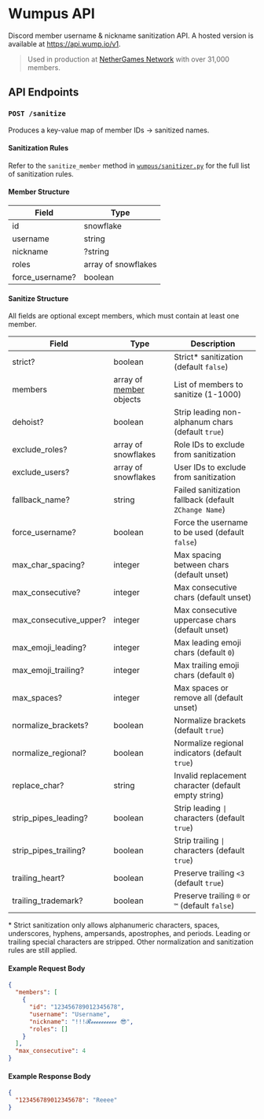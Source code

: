 # Wumpus API

Discord member username & nickname sanitization API. A hosted version is available at https://api.wump.io/v1.

> Used in production at [NetherGames Network](https://discord.gg/ng) with over 31,000 members.

## API Endpoints

### `POST /sanitize`

Produces a key-value map of member IDs → sanitized names.

#### Sanitization Rules

Refer to the `sanitize_member` method in [`wumpus/sanitizer.py`](https://github.com/hampuskraft/wumpus-api/blob/main/wumpus/sanitizer.py) for the full list of sanitization rules.

#### Member Structure

| Field           | Type                |
| --------------- | ------------------- |
| id              | snowflake           |
| username        | string              |
| nickname        | ?string             |
| roles           | array of snowflakes |
| force_username? | boolean             |

#### Sanitize Structure

All fields are optional except members, which must contain at least one member.

| Field                  | Type                                         | Description                                           |
| ---------------------- | -------------------------------------------- | ----------------------------------------------------- |
| strict?                | boolean                                      | Strict\* sanitization (default `false`)               |
| members                | array of [member](#member-structure) objects | List of members to sanitize (1-1000)                  |
| dehoist?               | boolean                                      | Strip leading non-alphanum chars (default `true`)     |
| exclude_roles?         | array of snowflakes                          | Role IDs to exclude from sanitization                 |
| exclude_users?         | array of snowflakes                          | User IDs to exclude from sanitization                 |
| fallback_name?         | string                                       | Failed sanitization fallback (default `ZChange Name`) |
| force_username?        | boolean                                      | Force the username to be used (default `false`)       |
| max_char_spacing?      | integer                                      | Max spacing between chars (default unset)             |
| max_consecutive?       | integer                                      | Max consecutive chars (default unset)                 |
| max_consecutive_upper? | integer                                      | Max consecutive uppercase chars (default unset)       |
| max_emoji_leading?     | integer                                      | Max leading emoji chars (default `0`)                 |
| max_emoji_trailing?    | integer                                      | Max trailing emoji chars (default `0`)                |
| max_spaces?            | integer                                      | Max spaces or remove all (default unset)              |
| normalize_brackets?    | boolean                                      | Normalize brackets (default `true`)                   |
| normalize_regional?    | boolean                                      | Normalize regional indicators (default `true`)        |
| replace_char?          | string                                       | Invalid replacement character (default empty string)  |
| strip_pipes_leading?   | boolean                                      | Strip leading `\|` characters (default `true`)        |
| strip_pipes_trailing?  | boolean                                      | Strip trailing `\|` characters (default `true`)       |
| trailing_heart?        | boolean                                      | Preserve trailing `<3` (default `true`)               |
| trailing_trademark?    | boolean                                      | Preserve trailing `®` or `™` (default `false`)        |

\* Strict sanitization only allows alphanumeric characters, spaces, underscores, hyphens, ampersands, apostrophes, and periods. Leading or trailing special characters are stripped. Other normalization and sanitization rules are still applied.

#### Example Request Body

```json
{
  "members": [
    {
      "id": "123456789012345678",
      "username": "Username",
      "nickname": "!!!𝓡𝓮𝓮𝓮𝓮𝓮𝓮𝓮𝓮𝓮𝓮 😎",
      "roles": []
    }
  ],
  "max_consecutive": 4
}
```

#### Example Response Body

```json
{
  "123456789012345678": "Reeee"
}
```

